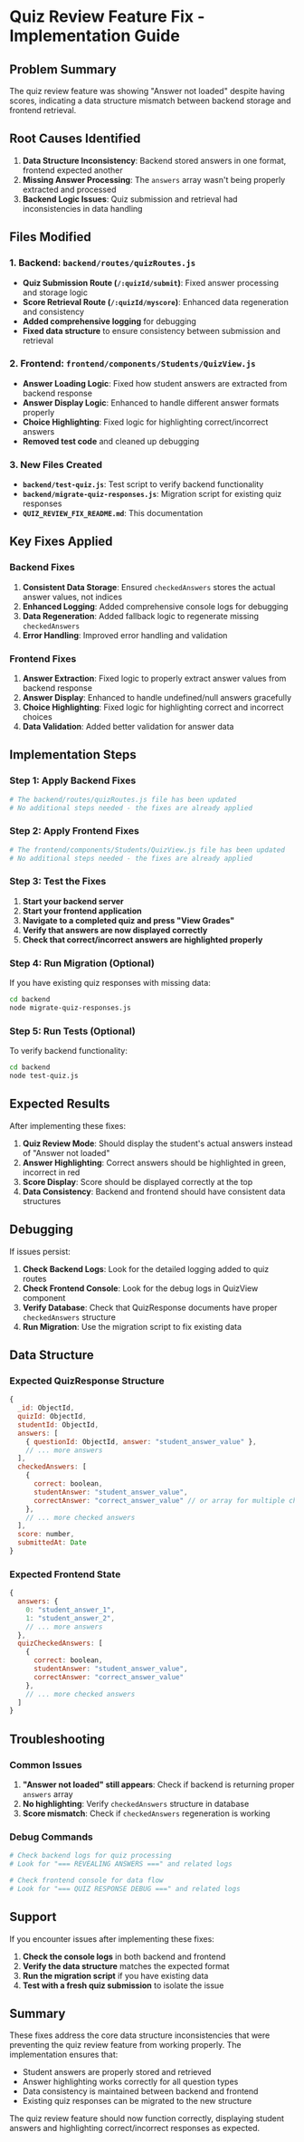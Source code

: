 # Quiz Review Feature Fix - Implementation Guide

## **Problem Summary**
The quiz review feature was showing "Answer not loaded" despite having scores, indicating a data structure mismatch between backend storage and frontend retrieval.

## **Root Causes Identified**
1. **Data Structure Inconsistency**: Backend stored answers in one format, frontend expected another
2. **Missing Answer Processing**: The `answers` array wasn't being properly extracted and processed
3. **Backend Logic Issues**: Quiz submission and retrieval had inconsistencies in data handling

## **Files Modified**

### **1. Backend: `backend/routes/quizRoutes.js`**
- **Quiz Submission Route (`/:quizId/submit`)**: Fixed answer processing and storage logic
- **Score Retrieval Route (`/:quizId/myscore`)**: Enhanced data regeneration and consistency
- **Added comprehensive logging** for debugging
- **Fixed data structure** to ensure consistency between submission and retrieval

### **2. Frontend: `frontend/components/Students/QuizView.js`**
- **Answer Loading Logic**: Fixed how student answers are extracted from backend response
- **Answer Display Logic**: Enhanced to handle different answer formats properly
- **Choice Highlighting**: Fixed logic for highlighting correct/incorrect answers
- **Removed test code** and cleaned up debugging

### **3. New Files Created**
- **`backend/test-quiz.js`**: Test script to verify backend functionality
- **`backend/migrate-quiz-responses.js`**: Migration script for existing quiz responses
- **`QUIZ_REVIEW_FIX_README.md`**: This documentation

## **Key Fixes Applied**

### **Backend Fixes**
1. **Consistent Data Storage**: Ensured `checkedAnswers` stores the actual answer values, not indices
2. **Enhanced Logging**: Added comprehensive console logs for debugging
3. **Data Regeneration**: Added fallback logic to regenerate missing `checkedAnswers`
4. **Error Handling**: Improved error handling and validation

### **Frontend Fixes**
1. **Answer Extraction**: Fixed logic to properly extract answer values from backend response
2. **Answer Display**: Enhanced to handle undefined/null answers gracefully
3. **Choice Highlighting**: Fixed logic for highlighting correct and incorrect choices
4. **Data Validation**: Added better validation for answer data

## **Implementation Steps**

### **Step 1: Apply Backend Fixes**
```bash
# The backend/routes/quizRoutes.js file has been updated
# No additional steps needed - the fixes are already applied
```

### **Step 2: Apply Frontend Fixes**
```bash
# The frontend/components/Students/QuizView.js file has been updated
# No additional steps needed - the fixes are already applied
```

### **Step 3: Test the Fixes**
1. **Start your backend server**
2. **Start your frontend application**
3. **Navigate to a completed quiz and press "View Grades"**
4. **Verify that answers are now displayed correctly**
5. **Check that correct/incorrect answers are highlighted properly**

### **Step 4: Run Migration (Optional)**
If you have existing quiz responses with missing data:
```bash
cd backend
node migrate-quiz-responses.js
```

### **Step 5: Run Tests (Optional)**
To verify backend functionality:
```bash
cd backend
node test-quiz.js
```

## **Expected Results**

After implementing these fixes:

1. **Quiz Review Mode**: Should display the student's actual answers instead of "Answer not loaded"
2. **Answer Highlighting**: Correct answers should be highlighted in green, incorrect in red
3. **Score Display**: Score should be displayed correctly at the top
4. **Data Consistency**: Backend and frontend should have consistent data structures

## **Debugging**

If issues persist:

1. **Check Backend Logs**: Look for the detailed logging added to quiz routes
2. **Check Frontend Console**: Look for the debug logs in QuizView component
3. **Verify Database**: Check that QuizResponse documents have proper `checkedAnswers` structure
4. **Run Migration**: Use the migration script to fix existing data

## **Data Structure**

### **Expected QuizResponse Structure**
```javascript
{
  _id: ObjectId,
  quizId: ObjectId,
  studentId: ObjectId,
  answers: [
    { questionId: ObjectId, answer: "student_answer_value" },
    // ... more answers
  ],
  checkedAnswers: [
    {
      correct: boolean,
      studentAnswer: "student_answer_value",
      correctAnswer: "correct_answer_value" // or array for multiple choice
    },
    // ... more checked answers
  ],
  score: number,
  submittedAt: Date
}
```

### **Expected Frontend State**
```javascript
{
  answers: {
    0: "student_answer_1",
    1: "student_answer_2",
    // ... more answers
  },
  quizCheckedAnswers: [
    {
      correct: boolean,
      studentAnswer: "student_answer_value",
      correctAnswer: "correct_answer_value"
    },
    // ... more checked answers
  ]
}
```

## **Troubleshooting**

### **Common Issues**
1. **"Answer not loaded" still appears**: Check if backend is returning proper `answers` array
2. **No highlighting**: Verify `checkedAnswers` structure in database
3. **Score mismatch**: Check if `checkedAnswers` regeneration is working

### **Debug Commands**
```bash
# Check backend logs for quiz processing
# Look for "=== REVEALING ANSWERS ===" and related logs

# Check frontend console for data flow
# Look for "=== QUIZ RESPONSE DEBUG ===" and related logs
```

## **Support**

If you encounter issues after implementing these fixes:

1. **Check the console logs** in both backend and frontend
2. **Verify the data structure** matches the expected format
3. **Run the migration script** if you have existing data
4. **Test with a fresh quiz submission** to isolate the issue

## **Summary**

These fixes address the core data structure inconsistencies that were preventing the quiz review feature from working properly. The implementation ensures that:

- Student answers are properly stored and retrieved
- Answer highlighting works correctly for all question types
- Data consistency is maintained between backend and frontend
- Existing quiz responses can be migrated to the new structure

The quiz review feature should now function correctly, displaying student answers and highlighting correct/incorrect responses as expected.
